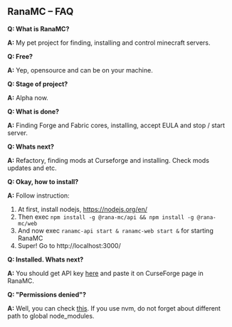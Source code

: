 ## RanaMC – FAQ

**Q: What is RanaMC?**

**A:** My pet project for finding, installing and control minecraft servers.
 
**Q: Free?**

**A:** Yep, opensource and can be on your machine.

**Q: Stage of project?**

**A:** Alpha now.

**Q: What is done?**

**A:** Finding Forge and Fabric cores, installing, accept EULA and stop / start server.
 
**Q: Whats next?**

**A:** Refactory, finding mods at Curseforge and installing. Check mods updates and etc.

**Q: Okay, how to install?**

**A:** Follow instruction:
1. At first, install nodejs, https://nodejs.org/en/
2. Then exec `npm install -g @rana-mc/api && npm install -g @rana-mc/web`
3. And now exec `ranamc-api start & ranamc-web start &` for starting RanaMC
4. Super! Go to http://localhost:3000/

**Q: Installed. Whats next?**

**A:** You should get API key [here](https://console.curseforge.com/?#/api-keys) and paste it on CurseForge page in RanaMC.

**Q: "Permissions denied"?**

**A:** Well, you can check [this](https://stackoverflow.com/questions/51923277/npm-install-permission-denied-error-using-root-user). If you use nvm, do not forget about different path to global node_modules.
